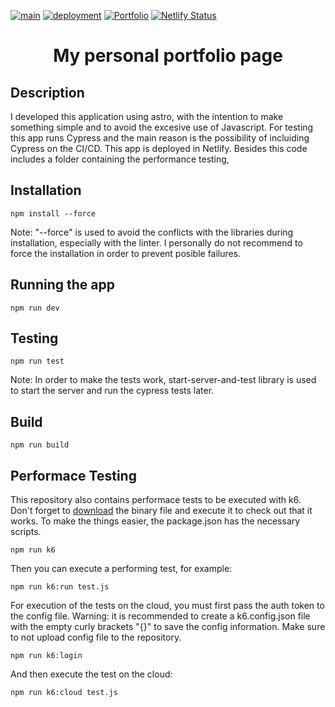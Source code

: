 [![main](https://github.com/schweigenderFlugel/portfolio/actions/workflows/main.yml/badge.svg)](https://github.com/schweigenderFlugel/portfolio/actions/workflows/main.yml)
[![deployment](https://github.com/schweigenderFlugel/portfolio/actions/workflows/deployment.yml/badge.svg?branch=dev)](https://github.com/schweigenderFlugel/portfolio/actions/workflows/deployment.yml)
[![Portfolio](https://img.shields.io/endpoint?url=https://cloud.cypress.io/badge/detailed/gr9djo/main&style=flat&logo=cypress)](https://cloud.cypress.io/projects/gr9djo/runs)
[![Netlify Status](https://api.netlify.com/api/v1/badges/07a247cb-ff61-4425-a271-fd770107e64c/deploy-status)](https://app.netlify.com/sites/facundo-castro/deploys)

<h1 align="center">My personal portfolio page</h1>

## Description
I developed this application using astro, with the intention to make something simple and to avoid the excesive use of Javascript. For testing this app runs Cypress and the main reason is the possibility of incluiding Cypress on the CI/CD. This app is deployed in Netlify. Besides this code includes a folder containing the performance testing, 

## Installation

```
npm install --force
```
Note: "--force" is used to avoid the conflicts with the libraries during installation, especially with the linter. I personally do not recommend to force the installation in order to prevent posible failures. 

## Running the app

```
npm run dev
```

## Testing

```
npm run test
```
Note: In order to make the tests work, start-server-and-test library is used to start the server and run the cypress tests later. 

## Build
```
npm run build
```

## Performace Testing
This repository also contains performace tests to be executed with k6. Don't forget to [download]([/guides/content/editing-an-existing-page](https://github.com/grafana/k6/releases)) the binary file and execute it to check out that it works. To make the things easier, the package.json has the necessary scripts.

```
npm run k6
```

Then you can execute a performing test, for example: 

```
npm run k6:run test.js
```

For execution of the tests on the cloud, you must first pass the auth token to the config file. Warning: it is recommended to create a k6.config.json file with the empty curly brackets "{}" to save the config information. Make sure to not upload config file to the repository. 

```
npm run k6:login
```

And then execute the test on the cloud:

```
npm run k6:cloud test.js
```
